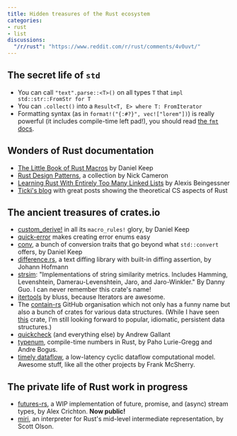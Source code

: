 ```yaml
---
title: Hidden treasures of the Rust ecosystem
categories:
- rust
- list
discussions:
  "/r/rust": "https://www.reddit.com/r/rust/comments/4v0uvt/"
---
```


## The secret life of `std`

- You can call `"text".parse::<T>()` on all types `T` that `impl std::str::FromStr for T`
- You can `.collect()` into a `Result<T, E> where T: FromIterator`
- Formatting syntax (as in `format!("{:#?}", vec!["lorem"])`) is really powerful (it includes compile-time left pad!), you should read [the `fmt` docs](https://doc.rust-lang.org/std/fmt/index.html).

## Wonders of Rust documentation

- [The Little Book of Rust Macros](https://danielkeep.github.io/tlborm/) by Daniel Keep
- [Rust Design Patterns](https://github.com/nrc/patterns), a collection by Nick Cameron
- [Learning Rust With Entirely Too Many Linked Lists](http://cglab.ca/~abeinges/blah/too-many-lists/book/) by Alexis Beingessner
- [Ticki's blog](http://ticki.github.io/blog/) with great posts showing the theoretical CS aspects of Rust

## The ancient treasures of crates.io

- [custom_derive!](https://github.com/DanielKeep/rust-custom-derive) in all its `macro_rules!` glory, by Daniel Keep
- [quick-error](https://github.com/tailhook/quick-error) makes creating error enums easy
- [conv](https://github.com/DanielKeep/rust-conv), a bunch of conversion traits that go beyond what `std::convert` offers, by Daniel Keep
- [difference.rs](https://github.com/johannhof/difference.rs), a text diffing library with built-in diffing assertion, by Johann Hofmann
- [strsim](https://github.com/dguo/strsim-rs): "Implementations of string similarity metrics. Includes Hamming, Levenshtein, Damerau-Levenshtein, Jaro, and Jaro-Winkler." By Danny Guo. I can never remember this crate's name!
- [itertools](https://github.com/bluss/rust-itertools) by bluss, because Iterators are awesome.
- The [contain-rs](https://github.com/contain-rs) GitHub organisation which not only has a funny name but also a bunch of crates for various data structures. (While I have seen [this](https://github.com/michaelwoerister/rs-persistent-datastructures) crate, I'm still looking forward to popular, idiomatic, persistent data structures.)
- [quickcheck](https://github.com/BurntSushi/quickcheck) (and everything else) by Andrew Gallant
- [typenum](https://github.com/paholg/typenum), compile-time numbers in Rust, by Paho Lurie-Gregg and Andre Bogus.
- [timely dataflow](https://github.com/frankmcsherry/timely-dataflow), a low-latency cyclic dataflow computational model. Awesome stuff, like all the other projects by Frank McSherry.

## The private life of Rust work in progress

- [futures-rs](https://github.com/alexcrichton/futures-rs), a WIP implementation of future, promise, and (async) stream types, by Alex Crichton. **Now public!**
- [miri](https://github.com/solson/miri), an interpreter for Rust's mid-level intermediate representation, by Scott Olson.
